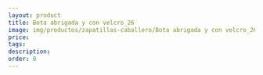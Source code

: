 ```yaml
---
layout: product
title: Bota abrigada y con velcro_26
image: img/productos/zapatillas-caballero/Bota abrigada y con velcro_26.webp
price: 
tags: 
description: 
order: 0
---
```

